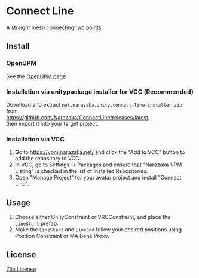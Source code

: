 # Connect Line

A straight mesh connecting two points.

## Install

### OpenUPM

See the [OpenUPM page](https://openupm.com/packages/net.narazaka.unity.connect-line/)

### Installation via unitypackage installer for VCC (Recommended)

Download and extract `net.narazaka.unity.connect-line-installer.zip` from  
https://github.com/Narazaka/ConnectLine/releases/latest,  
then import it into your target project.

### Installation via VCC

1. Go to https://vpm.narazaka.net/ and click the "Add to VCC" button to add the repository to VCC.
2. In VCC, go to Settings → Packages and ensure that "Narazaka VPM Listing" is checked in the list of Installed Repositories.
3. Open "Manage Project" for your avatar project and install "Connect Line".

## Usage

1. Choose either UnityConstraint or VRCConstraint, and place the `LineStart` prefab.
2. Make the `LineStart` and `LineEnd` follow your desired positions using Position Constraint or MA Bone Proxy.

## License

[Zlib License](LICENSE.txt)
